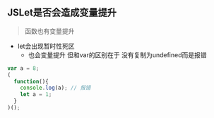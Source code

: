 ## JSLet是否会造成变量提升
> 函数也有变量提升

+ let会出现暂时性死区 
  + 也会变量提升 但和var的区别在于 没有复制为undefined而是报错
```js
var a = 8;
(
  function(){
    console.log(a); // 报错
    let a = 1;
  }
)();
```
